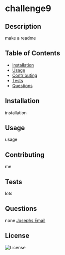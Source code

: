 # challenge9

## Description
make a readme

## Table of Contents
* [Installation](#installation)
* [Usage](#usage)
* [Contributing](#contributing)
* [Tests](#tests)
* [Questions](#questions)

## Installation
installation

## Usage
usage

## Contributing
me

## Tests
lots

## Questions
none
<a href='mailto:undefined'>Josephs Email</a>
## License
![License](https://img.shields.io/badge/license-license-blue.svg)